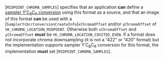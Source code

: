 [`MIDPOINT_CHROMA_SAMPLES`] specifies that an
application  **can**  define a [sampler Y′C<sub>B</sub>C<sub>R</sub>
conversion](https://www.khronos.org/registry/vulkan/specs/1.3-extensions/html/vkspec.html#samplers-YCbCr-conversion) using this format as a source, and that an image of this
format  **can**  be used with a [`SamplerYcbcrConversionCreateInfo`]`xChromaOffset` and/or `yChromaOffset` of
`VK_CHROMA_LOCATION_MIDPOINT`.
Otherwise both `xChromaOffset` and `yChromaOffset` **must**  be
`VK_CHROMA_LOCATION_COSITED_EVEN`.
If a format does not incorporate chroma downsampling (it is not a
“422” or “420” format) but the implementation supports sampler
Y′C<sub>B</sub>C<sub>R</sub> conversion for this format, the implementation  **must**  set
[`MIDPOINT_CHROMA_SAMPLES`].